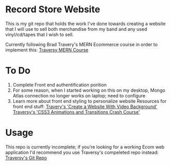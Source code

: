 # Record Store Website 
This is my git repo that holds the work I've done towards creating a website that I will use to sell both merchandise from my band and any used vinyl/cd/tapes that I wish to sell. 

Currently following Brad Travery's MERN Ecommerce course in order to implement this: [Traversy MERN Course](https://www.traversymedia.com/mern-stack-from-scratch)


# To Do 
1. Complete Front end authentification porition 
2. For some reason, when I started working on this on my desktop, Mongo Atlas connection no longer works on laptop; need to configure
3. Learn more about front end styling to personalize website
Resources for front end stuff:
[Travery's 'Create a Website With Video Background'](https://www.youtube.com/watch?v=8MgpE2DTTKA)
[Traversy's 'CSS3 Animations and Transitions Crash Course'](https://www.youtube.com/watch?v=zHUpx90NerM) 


# Usage
This repo is currently incomplete; if you're looking for a working Ecom web application I'd recommend you use Traversy's compeleted repo instead: 
[Traversy's Git Repo](https://github.com/bradtraversy/proshop_mern)
